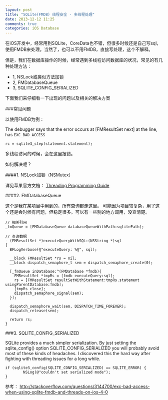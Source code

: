 ```yaml
---
layout: post
title: "SQLite(FMDB) 线程安全 - 多线程处理"
date: 2013-12-12 11:25
comments: true
categories: iOS Database
---
```


在iOS开发中，经常用到SQLite，CoreData也不错，但很多时候还是自己写sql，使用FMDB来处理。当然了，也可以不用FMDB，直接写处理，这个不解释。

但是，我们在数据库操作的时候，经常遇到多线程访问数据库的状况，常见的有几种处理方法：

*	1, NSLock或类似方法加锁
*	2, FMDatabaseQueue
*	3, SQLITE_CONFIG_SERIALIZED

下面我们来仔细看一下出现的问题以及相关的解决方案


<!-- more -->

###常见问题

以使用FMDB为例：

The debugger says that the error occurs at [FMResultSet next] at the line, has `EXC_BAD_ACCESS`

```
rc = sqlite3_step(statement.statement);
```

多线程访问的时候，会在这里报错。

如何解决呢？

####1. NSLock加锁（NSMutex）

详见苹果官方文档：
[Threading Programming Guide](https://developer.apple.com/library/mac/documentation/Cocoa/Conceptual/Multithreading/ThreadSafety/ThreadSafety.html)

####2. FMDatabaseQueue

这个是我在某项目中用到的，所有查询都走这里。
可能因为项目较复杂，用了这个还是会时候有问题，但稳定很多。可以有一些别的地方调用，没查清楚。

```
// 相关引用
_fmQueue = [FMDatabaseQueue databaseQueueWithPath:sqlitePath];

// 查询数据
- (FMResultSet *)executeQueryWithSQL:(NSString *)sql
{
  BFLogVerbose(@"executeQuery: %@", sql);
  
  __block FMResultSet *rs = nil;
  __block dispatch_semaphore_t sem = dispatch_semaphore_create(0);
  
  [_fmQueue inDatabase:^(FMDatabase *fmdb){
    FMResultSet *tmpRs = [fmdb executeQuery:sql];
    rs = [FMResultSet resultSetWithStatement:tmpRs.statement usingParentDatabase:fmdb];
    [tmpRs close];
    dispatch_semaphore_signal(sem);
  }];
  
  dispatch_semaphore_wait(sem, DISPATCH_TIME_FOREVER);
  dispatch_release(sem);
  
  return rs;
}
```

###3. SQLITE_CONFIG_SERIALIZED

SQLite provides a much simpler serialization. By just setting the sqlite_config() option SQLITE_CONFIG_SERIALIZED you will probably avoid most of these kinds of headaches. I discovered this the hard way after fighting with threading issues for a long while.


```
if (sqlite3_config(SQLITE_CONFIG_SERIALIZED) == SQLITE_ERROR) {
        NSLog(@"couldn't set serialized mode");
}
```


参考：
http://stackoverflow.com/questions/3144700/exc-bad-access-when-using-sqlite-fmdb-and-threads-on-ios-4-0